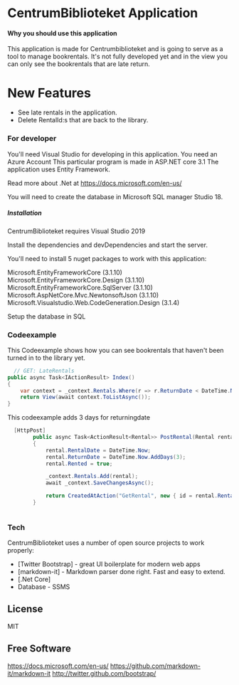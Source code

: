 # CentrumBiblioteket Application

#### Why you should use this application

This application is made for Centrumbiblioteket and is going to serve as a tool to manage bookrentals. 
It's not fully developed yet and in the view you can only see the bookrentals that are late return.

# New Features
 - See late rentals in the application. 
 - Delete RentalId:s that are back to the library.

### For developer

You'll need Visual Studio for developing in this application. 
You need an Azure Account
This particular program is made in ASP.NET core 3.1
The application uses Entity Framework.

Read more about .Net at https://docs.microsoft.com/en-us/

You will need to create the database in Microsoft SQL manager Studio 18.

##### Installation

CentrumBiblioteket requires Visual Studio 2019

Install the dependencies and devDependencies and start the server.

You'll need to install 5 nuget packages to work with this application:

Microsoft.EntityFrameworkCore (3.1.10)
Microsoft.EntityFrameworkCore.Design (3.1.10)
Microsoft.EntityFrameworkCore.SqlServer (3.1.10)
Microsoft.AspNetCore.Mvc.NewtonsoftJson (3.1.10)
Microsoft.Visualstudio.Web.CodeGeneration.Design (3.1.4)

Setup the database in SQL


### Codeexample

This Codeexample shows how you can see bookrentals that haven't been turned in to the library yet. 

```csharp
  // GET: LateRentals
public async Task<IActionResult> Index()
{
    var context = _context.Rentals.Where(r => r.ReturnDate < DateTime.Now).Include(r => r.Inventory); 
    return View(await context.ToListAsync());
}

```

This codeexample adds 3 days for returningdate
```csharp
  [HttpPost]
        public async Task<ActionResult<Rental>> PostRental(Rental rental)
        {
            rental.RentalDate = DateTime.Now; 
            rental.ReturnDate = DateTime.Now.AddDays(3); 
            rental.Rented = true;

            _context.Rentals.Add(rental);
            await _context.SaveChangesAsync();

            return CreatedAtAction("GetRental", new { id = rental.RentalId }, rental);
        }
        
```

### Tech

CentrumBiblioteket uses a number of open source projects to work properly:
* [Twitter Bootstrap] - great UI boilerplate for modern web apps
* [markdown-it] - Markdown parser done right. Fast and easy to extend.
* [.Net Core]
* Database - SSMS

License
----

MIT

## Free Software

   <https://docs.microsoft.com/en-us/>
    <https://github.com/markdown-it/markdown-it>
   <http://twitter.github.com/bootstrap/>
